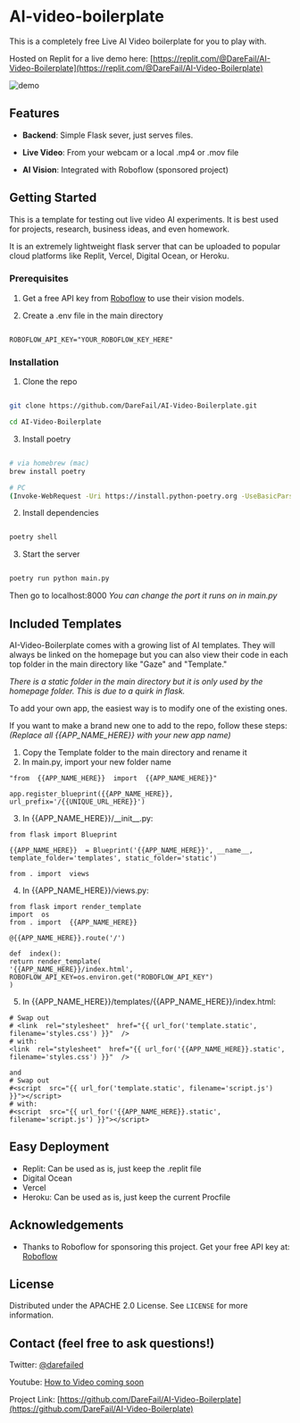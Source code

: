 # AI-video-boilerplate

  This is a completely free Live AI Video boilerplate for you to play with.  

Hosted on Replit for a live demo here: [https://replit.com/@DareFail/AI-Video-Boilerplate](https://replit.com/@DareFail/AI-Video-Boilerplate)

![demo](https://github.com/user-attachments/assets/fe61782f-acc9-42b0-9023-78bf97153718)

## Features

-  **Backend**: Simple Flask sever, just serves files.

-  **Live Video**: From your webcam or a local .mp4 or .mov file

-  **AI Vision**: Integrated with Roboflow (sponsored project)

  

## Getting Started

  

This is a template for testing out live video AI experiments. It is best used for projects, research, business ideas, and even homework.



It is an extremely lightweight flask server that can be uploaded to popular cloud platforms like Replit, Vercel, Digital Ocean, or Heroku.

  

### Prerequisites

  

1. Get a free API key from [Roboflow](https://roboflow.com/) to use their vision models.

2. Create a .env file in the main directory

```

ROBOFLOW_API_KEY="YOUR_ROBOFLOW_KEY_HERE"

```

  

### Installation

  

1. Clone the repo

```sh

git clone https://github.com/DareFail/AI-Video-Boilerplate.git

cd AI-Video-Boilerplate

```
3. Install poetry

```sh

# via homebrew (mac)
brew install poetry

# PC
(Invoke-WebRequest -Uri https://install.python-poetry.org -UseBasicParsing).Content | Invoke-Expression

```

2. Install dependencies

```sh

poetry shell

```

3. Start the server

```sh

poetry run python main.py

```
Then go to localhost:8000
*You can change the port it runs on in main.py*
  

## Included Templates

  

AI-Video-Boilerplate comes with a growing list of AI templates. They will always be linked on the homepage but you can also view their code in each top folder in the main directory like "Gaze" and "Template." 

*There is a static folder in the main directory but it is only used by the homepage folder. This is due to a quirk in flask.*

To add your own app, the easiest way is to modify one of the existing ones.

If you want to make a brand new one to add to the repo, follow these steps:
*(Replace all {{APP_NAME_HERE}} with your new app name)*

1. Copy the Template folder to the main directory and rename it
2. In main.py, import your new folder name 
``` 
"from  {{APP_NAME_HERE}}  import  {{APP_NAME_HERE}}"

app.register_blueprint({{APP_NAME_HERE}}, url_prefix='/{{UNIQUE_URL_HERE}}')
```
3.  In {{APP_NAME_HERE}}/\_\_init\_\_.py:
```
from flask import Blueprint

{{APP_NAME_HERE}}  = Blueprint('{{APP_NAME_HERE}}', __name__, template_folder='templates', static_folder='static')

from . import  views
```
4. In {{APP_NAME_HERE}}/views.py:
 ```
from flask import render_template
import  os
from . import  {{APP_NAME_HERE}}  

@{{APP_NAME_HERE}}.route('/')

def  index():
return render_template(
'{{APP_NAME_HERE}}/index.html',
ROBOFLOW_API_KEY=os.environ.get("ROBOFLOW_API_KEY")
)
 ```

5. In {{APP_NAME_HERE}}/templates/{{APP_NAME_HERE}}/index.html:
 ```
# Swap out
# <link  rel="stylesheet"  href="{{ url_for('template.static', filename='styles.css') }}"  />
# with:
<link  rel="stylesheet"  href="{{ url_for('{{APP_NAME_HERE}}.static', filename='styles.css') }}"  />

and 
# Swap out 
#<script  src="{{ url_for('template.static', filename='script.js') }}"></script>
# with:
#<script  src="{{ url_for('{{APP_NAME_HERE}}.static', filename='script.js') }}"></script>
 ```


## Easy Deployment

-   Replit: Can be used as is, just keep the .replit file
-  Digital Ocean
-  Vercel
-  Heroku: Can be used as is, just keep the current Procfile
  

## Acknowledgements

  

- Thanks to Roboflow for sponsoring this project. Get your free API key at: [Roboflow](https://roboflow.com/)

  

## License
  

Distributed under the APACHE 2.0 License. See `LICENSE` for more information.

  

## Contact (feel free to ask questions!)

  

Twitter: [@darefailed](https://twitter.com/darefailed)

  

Youtube: [How to Video coming soon](https://www.youtube.com/@darefail)

  

Project Link: [https://github.com/DareFail/AI-Video-Boilerplate](https://github.com/DareFail/AI-Video-Boilerplate)
